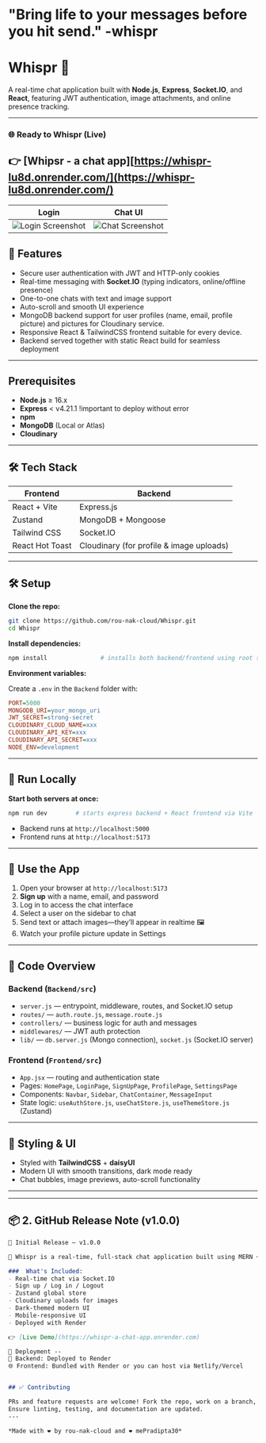 # "Bring life to your messages before you hit send." -whispr

# Whispr 💬

A real-time chat application built with **Node.js**, **Express**, **Socket.IO**, and **React**, featuring JWT authentication, image attachments, and online presence tracking.

---

### 🌐 Ready to Whispr (Live)
👉 [Whipsr - a chat app][https://whispr-lu8d.onrender.com/](https://whispr-lu8d.onrender.com/)
---
| Login | Chat UI |
|-------|---------|
| ![Login Screenshot](./screenshots/whisprHome.png) | ![Chat Screenshot](./screenshots/whisprChat.png) |

## 🚀 Features

* Secure user authentication with JWT and HTTP-only cookies
* Real-time messaging with **Socket.IO** (typing indicators, online/offline presence)
* One-to-one chats with text and image support
* Auto-scroll and smooth UI experience
* MongoDB backend support for user profiles (name, email, profile picture) and pictures for Cloudinary service.
* Responsive React & TailwindCSS frontend suitable for every device.
* Backend served together with static React build for seamless deployment

---

## Prerequisites

* **Node.js** ≥ 16.x
* **Express** < v4.21.1 !important to deploy without error
* **npm** 
* **MongoDB** (Local or Atlas)
* **Cloudinary**

---
## 🛠️ Tech Stack

| Frontend | Backend |
|----------|---------|
| React + Vite | Express.js |
| Zustand | MongoDB + Mongoose |
| Tailwind CSS | Socket.IO |
| React Hot Toast | Cloudinary (for profile & image uploads) |

---

## 🛠️ Setup

**Clone the repo:**

```bash
git clone https://github.com/rou-nak-cloud/Whispr.git
cd Whispr
```

**Install dependencies:**

```bash
npm install               # installs both backend/frontend using root scripts
```

**Environment variables:**

Create a `.env` in the `Backend` folder with:

```ini
PORT=5000
MONGODB_URI=your_mongo_uri
JWT_SECRET=strong-secret
CLOUDINARY_CLOUD_NAME=xxx
CLOUDINARY_API_KEY=xxx
CLOUDINARY_API_SECRET=xxx
NODE_ENV=development
```

---

## 🔁 Run Locally

**Start both servers at once:**

```bash
npm run dev        # starts express backend + React frontend via Vite
```

* Backend runs at `http://localhost:5000`
* Frontend runs at `http://localhost:5173`

---

## 🧪 Use the App

1. Open your browser at `http://localhost:5173`
2. **Sign up** with a name, email, and password
3. Log in to access the chat interface
4. Select a user on the sidebar to chat
5. Send text or attach images—they’ll appear in realtime 🖼️
6. Watch your profile picture update in Settings

---

## 🧹 Code Overview

### Backend (`Backend/src`)

* `server.js` — entrypoint, middleware, routes, and Socket.IO setup
* `routes/` — `auth.route.js`, `message.route.js`
* `controllers/` — business logic for auth and messages
* `middlewares/` — JWT auth protection
* `lib/` — `db.server.js` (Mongo connection), `socket.js` (Socket.IO server)

### Frontend (`Frontend/src`)

* `App.jsx` — routing and authentication state
* Pages: `HomePage`, `LoginPage`, `SignUpPage`, `ProfilePage`, `SettingsPage`
* Components: `Navbar`, `Sidebar`, `ChatContainer`, `MessageInput`
* State logic: `useAuthStore.js`, `useChatStore.js`, `useThemeStore.js` (Zustand)

---

## 🎨 Styling & UI

* Styled with **TailwindCSS** + **daisyUI**
* Modern UI with smooth transitions, dark mode ready
* Chat bubbles, image previews, auto-scroll functionality

---
---

## 📦 2. GitHub Release Note (v1.0.0)

```md
🎉 Initial Release – v1.0.0

🚀 Whispr is a real-time, full-stack chat application built using MERN + Socket.IO.

###  What's Included:
- Real-time chat via Socket.IO
- Sign up / Log in / Logout
- Zustand global store
- Cloudinary uploads for images
- Dark-themed modern UI
- Mobile-responsive UI
- Deployed with Render

👉 [Live Demo](https://whispr-a-chat-app.onrender.com)

🚀 Deployment --
🔧 Backend: Deployed to Render
🌐 Frontend: Bundled with Render or you can host via Netlify/Vercel


## ✅ Contributing

PRs and feature requests are welcome! Fork the repo, work on a branch, and open a PR.
Ensure linting, testing, and documentation are updated.
---

*Made with ❤️ by rou-nak-cloud and ❤️ mePradipta30*
